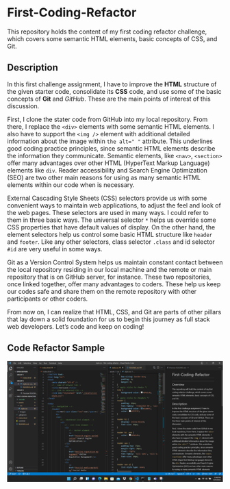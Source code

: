 # First-Coding-Refactor



This repository holds the content of my first coding refactor challenge, which covers some semantic HTML elements, basic concepts of CSS, and Git.


Description
--

In this first challenge assignment, I have to improve the **HTML** structure of the given starter code, consolidate its **CSS** code, and use some of the basic concepts of **Git** and *GitHub*. These are the main points of interest of this discussion.

First, I clone the stater code from GitHub into my local repository. From there, I replace the `<div>` elements with some semantic HTML elements. I also have to support the `<img />` element with additional detailed information about the image within ` the alt=" " ` attribute. This underlines good coding practice principles, since semantic HTML elements describe the information they communicate. Semantic elements, like `<nav>`, `<section>` offer many advantages over other HTML (HyperText Markup Language) elements like `div`. Reader accessibility and Search Engine Optimization (SEO) are two other main reasons for using as many semantic HTML elements within our code when is necessary.

External Cascading Style Sheets (CSS) selectors provide us with some convenient ways to maintain web applications, to adjust the feel and look of the web pages. These selectors are used in many ways. I could refer to them in three basic ways. The universal selector `*` helps us override some CSS properties that have default values of display. On the other hand, the element selectors help us control some basic HTML structure like `header` and `footer`. Like any other selectors, class selector `.class` and id selector `#id` are very useful in some ways.

Git as a Version Control System helps us maintain constant contact between the local repository residing in our local machine and the remote or main repository that is on GitHub server, for instance. These two repositories, once linked together, offer many advantages to coders. These help us keep our codes safe and share them on the remote repository with other participants or other coders. 

From now on, I can realize that  HTML, CSS, and Git  are parts of other pillars that lay down a solid foundation for us to begin this journey as full stack web developers. Let’s code and keep on coding!

Code Refactor Sample
---
![Code Refactor Sample](./assets/images/first-coding-refactor.png)
